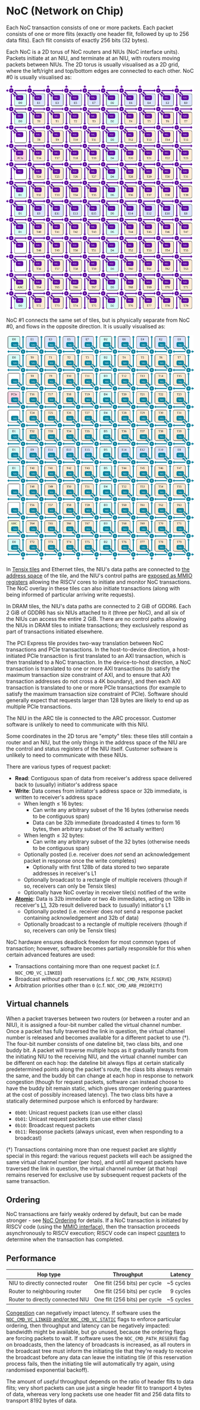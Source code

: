 # NoC (Network on Chip)

Each NoC transaction consists of one or more packets. Each packet consists of one or more flits (exactly one header flit, followed by up to 256 data flits). Each flit consists of exactly 256 bits (32 bytes).

Each NoC is a 2D torus of NoC routers and NIUs (NoC interface units). Packets initiate at an NIU, and terminate at an NIU, with routers moving packets between NIUs. The 2D torus is usually visualised as a 2D grid, where the left/right and top/bottom edges are connected to each other. NoC #0 is usually visualised as:

![](../../Diagrams/Out/NoC_0.svg)

NoC #1 connects the same set of tiles, but is physically separate from NoC #0, and flows in the opposite direction. It is usually visualised as:

![](../../Diagrams/Out/NoC_1.svg)

In [Tensix tiles](../TensixTile/README.md) and Ethernet tiles, the NIU's data paths are connected to [the address space](../TensixTile/BabyRISCV/README.md#memory-map) of the tile, and the NIU's control paths are [exposed as MMIO registers](MemoryMap.md) allowing the RISCV cores to initiate and monitor NoC transactions. The NoC overlay in these tiles can also initiate transactions (along with being informed of particular arriving write requests).

In DRAM tiles, the NIU's data paths are connected to 2 GiB of GDDR6. Each 2 GiB of GDDR6 has six NIUs attached to it (three per NoC), and all six of the NIUs can access the entire 2 GiB. There are no control paths allowing the NIUs in DRAM tiles to initiate transactions; they exclusively respond as part of transactions initiated elsewhere.

The PCI Express tile provides two-way translation between NoC transactions and PCIe transactions. In the host-to-device direction, a host-initiated PCIe transaction is first translated to an AXI transaction, which is then translated to a NoC transaction. In the device-to-host direction, a NoC transaction is translated to one or more AXI transactions (to satisfy the maximum transaction size constraint of AXI, and to ensure that AXI transaction addresses do not cross a 4K boundary), and then each AXI transaction is translated to one or more PCIe transactions (for example to satisfy the maximum transaction size constraint of PCIe). Software should generally expect that requests larger than 128 bytes are likely to end up as multiple PCIe transactions.

The NIU in the ARC tile is connected to the ARC processor. Customer software is unlikely to need to communicate with this NIU.

Some coordinates in the 2D torus are "empty" tiles: these tiles still contain a router and an NIU, but the only things in the address space of the NIU are the control and status registers of the NIU itself. Customer software is unlikely to need to communicate with these NIUs.

There are various types of request packet:
* **Read**: Contiguous span of data from receiver's address space delivered back to (usually) initiator's address space
* **Write**: Data comes from initiator's address space or 32b immediate, is written to receiver's address space
  * When length ≤ 16 bytes:
    * Can write any arbitrary subset of the 16 bytes (otherwise needs to be contiguous span)
    * Data can be 32b immediate (broadcasted 4 times to form 16 bytes, then arbitrary subset of the 16 actually written)
  * When length ≤ 32 bytes:
    * Can write any arbitrary subset of the 32 bytes (otherwise needs to be contiguous span)
  * Optionally posted (i.e. receiver does _not_ send an acknowledgement packet in response once the write completes)
    * Optionally with first 128b of data stored to two separate addresses in receiver's L1
  * Optionally broadcast to a rectangle of multiple receivers (though if so, receivers can only be Tensix tiles)
  * Optionally have NoC overlay in receiver tile(s) notified of the write
* [**Atomic**](Atomics.md): Data is 32b immediate or two 4b immediates, acting on 128b in receiver's [L1](../TensixTile/L1.md#atomics), 32b result delivered back to (usually) initiator's L1
  * Optionally posted (i.e. receiver does _not_ send a response packet containing acknowledgement and 32b of data)
  * Optionally broadcast to a rectangle of multiple receivers (though if so, receivers can only be Tensix tiles)

NoC hardware ensures deadlock freedom for most common types of transaction; however, software becomes partially responsible for this when certain advanced features are used:
  * Transactions containing more than one request packet (c.f. `NOC_CMD_VC_LINKED`)
  * Broadcast _without_ path reservations (c.f. `NOC_CMD_PATH_RESERVE`)
  * Arbitration priorities other than `0` (c.f. `NOC_CMD_ARB_PRIORITY`)

## Virtual channels

When a packet traverses between two routers (or between a router and an NIU), it is assigned a four-bit number called the virtual channel number. Once a packet has fully traversed the link in question, the virtual channel number is released and becomes available for a different packet to use (†). The four-bit number consists of one dateline bit, two class bits, and one buddy bit. A packet will traverse multiple hops as it gradually transits from the initiating NIU to the receiving NIU, and the virtual channel number can be different on each hop: the dateline bit always flips at certain statically predetermined points along the packet's route, the class bits always remain the same, and the buddy bit can change at each hop in response to network congestion (though for request packets, software can instead choose to have the buddy bit remain static, which gives stronger ordering guarantees at the cost of possibly increased latency). The two class bits have a statically determined purpose which is enforced by hardware:
* `0b00`: Unicast request packets (can use either class)
* `0b01`: Unicast request packets (can use either class)
* `0b10`: Broadcast request packets
* `0b11`: Response packets (always unicast, even when responding to a broadcast)

(†) Transactions containing more than one request packet are slightly special in this regard: the various request packets will each be assigned the same virtual channel number (per hop), and until all request packets have traversed the link in question, the virtual channel number (at that hop) remains reserved for exclusive use by subsequent request packets of the same transaction.

## Ordering

NoC transactions are fairly weakly ordered by default, but can be made stronger - see [NoC Ordering](Ordering.md) for details. If a NoC transaction is initiated by RISCV code (using the [MMIO interface](MemoryMap.md)), then the transaction proceeds asynchronously to RISCV execution; RISCV code can inspect [counters](Counters.md) to determine when the transaction has completed. 

## Performance

|Hop type|Throughput|Latency|
|---|---|--:|
|NIU to directly connected router|One flit (256 bits) per cycle|~5 cycles|
|Router to neighbouring router|One flit (256 bits) per cycle|9 cycles|
|Router to directly connected NIU|One flit (256 bits) per cycle|~5 cycles|

[Congestion](RoutingPaths.md#congestion) can negatively impact latency. If software uses the [`NOC_CMD_VC_LINKED` and/or `NOC_CMD_VC_STATIC`](MemoryMap.md#noc_ctrl) flags to enforce particular ordering, then throughput and latency can be negatively impacted: bandwidth might be available, but go unused, because the ordering flags are forcing packets to wait. If software uses the `NOC_CMD_PATH_RESERVE` flag on broadcasts, then the latency of broadcasts is increased, as all routers in the broadcast tree must inform the initiating tile that they're ready to receive the broadcast before any data can leave the initiating tile (if this reservation process fails, then the initiating tile will automatically try again, using randomised exponential backoff).

The amount of _useful_ throughput depends on the ratio of header flits to data flits; very short packets can use just a single header flit to transport 4 bytes of data, whereas very long packets use one header flit and 256 data flits to transport 8192 bytes of data.
